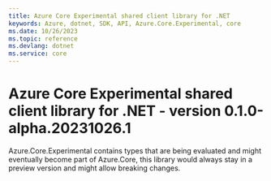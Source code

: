 ```yaml
---
title: Azure Core Experimental shared client library for .NET
keywords: Azure, dotnet, SDK, API, Azure.Core.Experimental, core
ms.date: 10/26/2023
ms.topic: reference
ms.devlang: dotnet
ms.service: core
---
```

# Azure Core Experimental shared client library for .NET - version 0.1.0-alpha.20231026.1 


Azure.Core.Experimental contains types that are being evaluated and might eventually become part of Azure.Core, this library would always stay in a preview version and might allow breaking changes.

